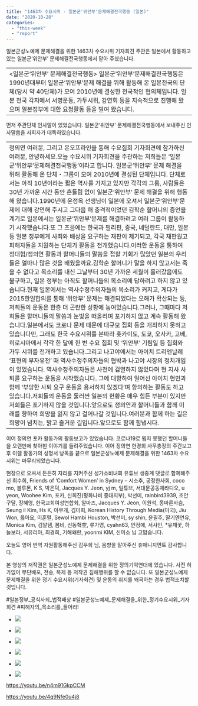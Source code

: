 ```yaml
---
title: "1463차 수요시위 - 일본군'위안부'문제해결전국행동 (일본)"
date: "2020-10-28"
categories: 
  - "this-week"
  - "report"
---
```


일본군성노예제 문제해결을 위한 1463차 수요시위 기자회견 주관은 일본에서 활동하고 있는 일본군‘위안부’ 문제해결전국행동에서 맡아 주셨습니다.

<table class=""><tbody><tr><td>&lt;일본군‘위안부’ 문제해결전국행동&gt; 일본군‘위안부’문제해결전국행동은 1990년대부터 일본군‘위안부’문제 해결을 위해 활동해 온 일본전국의 단체(당시 약 40단체)가 모여 2010년에 결성한 전국적인 협의체입니다. 일본 전국 각지에서 서명운동, 가두시위, 강연회 등을 지속적으로 진행해 왔으며 일본정부에 대한 요청활동 등을 벌여 왔습니다.</td></tr></tbody></table>

먼저 주관단체 인사말이 있었습니다. 일본군‘위안부’ 문제해결전국행동에서 보내주신 인사말씀을 사회자가 대독하였습니다.

<table class=""><tbody><tr><td>정의연 여러분, 그리고 온오프라인을 통해 수요집회 기자회견에 참가하신 여러분, 안녕하세요.오늘 수요시위 기자회견을 주관하는 저희들은 ‘일본군‘위안부’문제해결전국행동’이라고 합니다. 일본군‘위안부’ 문제 해결을 위해 활동해 온 단체・그룹이 모여 2010년에 결성된 단체입니다. 단체로서는 아직 10년이라는 짧은 역사를 가지고 있지만 각각의 그룹, 사람들은 30년 가까운 시간 동안 흔들림 없이 일본군‘위안부’ 문제 해결을 위해 행동해 왔습니다.1990년에 윤정옥 선생님이 일본에 오셔서 일본군‘위안부’문제에 대해 강연해 주시고 그다음 해 충격적이었던 김학순 할머니의 증언을 계기로 일본에서는 일본군‘위안부’문제를 해결하려고 여러 그룹이 활동하기 시작했습니다.또 그 즈음에는 한국과 필리핀, 중국, 네덜란드, 대만, 일본 등 일본 정부에게 사죄와 배상을 요구하는 재판이 제기되고, 각국 재판원고 피해자들을 지원하는 단체가 활동을 전개했습니다.이러한 운동을 통하여 정대협/정의연 활동과 할머니들의 말씀을 접할 기회가 많았던 일본의 우리들은 얼마나 많은 것을 배웠을까요.김학순 할머니가 말을 하지 않고서는 죽을 수 없다고 목소리를 내신 그날부터 30년 가까운 세월이 흘러갔음에도 불구하고, 일본 정부는 아직도 할머니들의 목소리에 답하려고 하지 않고 있습니다.현재 일본에서는 역사수정주의자들의 목소리가 커지고, 게다가 2015한일합의를 통해 ‘위안부’ 문제는 해결되었다는 오해가 확산되는 등, 저희들의 운동은 한층 더 곤란한 상황에 놓여있습니다.그러나, 그때마다 저희들은 할머니들의 말씀과 눈빛을 떠올리며 포기하지 않고 계속 활동해 왔습니다.일본에서도 코로나 문제 때문에 대규모 집회 등을 개최하지 못하고 있습니다만, 그래도 한국 수요시위를 본따라 홋카이도, 도쿄, 오사카, 고베, 히로시마에서 각각 한 달에 한 번 수요 집회 및 ‘위안부’ 기림일 등 집회와 가두 시위를 전개하고 있습니다.그리고 나고야에서는 아이치 트리엔날레 ‘표현의 부자유전’ 때 역사수정주의자들의 협박과 나고야 시장의 정치개입이 있었습니다. 역사수정주의자들은 사전에 검열하지 않았다며 현 지사 사퇴를 요구하는 운동을 시작했습니다. 그에 대항하여 일어선 아이치 현민과 함께 ‘부당한 사퇴 요구 운동을 용서하지 않겠다’며 항의하는 활동도 하고 있습니다.저희들의 운동을 둘러싼 일본의 현황은 매우 힘든 부분이 있지만 저희들은 포기하지 않을 것입니다.앞으로도 정의연과 할머니들과 함께 미래를 향하여 희망을 잃지 않고 걸어나갈 것입니다.여러분과 함께 하는 길은 희망이 넘치는, 밝고 즐거운 길입니다.앞으로도 함께 힘냅시다.</td></tr></tbody></table>

이어 정의연 포카 활동가의 활동보고가 있었습니다. 코로나19로 뵙지 못했던 할머니들을 오랜만에 찾아뵌 이야기를 들려주었습니다. 이어 정의연 한경희 사무총장의 주간보고 후 이렐 활동가의 성명서 낭독을 끝으로 일본군성노예제 문제해결을 위한 1463차 수요시위는 마무리되었습니다.

현장으로 오셔서 든든히 자리를 지켜주신 성가소비녀회 유튜브 생중계 댓글로 함께해주신 최수희, Friends of ‘Comfort Women’ in Sydney – 시소추, 공정한사회, coco mo, 블루몬, K S, 박은덕, Jacques Y. Jeon, yj m, 일튜브, 서대문공동체라디오, u yeon, Woohee Kim, 포카, 신희진(​평화나비 중대지부), 박선미, rainbird3939, 조안구달, 장혜영, 한국교회여성연합회, 알마즈, Jacques Y. Jeon, 이원석, 몽마른사슴, Seung il Kim, Hs K, 아무개, 김미희, Korean History Through Media(미국), Jiu Won, 옳아요, 이훈렬, Sewol Hambi Houston, 박선미, sy shin, 윤필주, 딸기엔연유, Monica Kim, 김알템, 봄비, 신동혁空, 류가영, cyahn63, 안정애, 서샤인, \*유채꽃, 하늘보라, 서유리아, 최경희, 기해왜란, yoonmi KIM, 신미소 님 고맙습니다.

오늘도 영어 번역 자원활동해주신 김우희 님, 음향을 맡아주신 휴매니지먼트 감사합니다.

​본 영상의 저작권은 일본군성노예제 문제해결을 위한 정의기억연대에 있습니다. 사전 허가없이 무단배포, 전송, 복제 등 저작귄 침해행위를 할 수 없습니다. 또 일본군성노예제 문제해결을 위한 정기 수요시위(기자회견) 및 운동의 취지를 왜곡하는 경우 법적조치할 것입니다.

​#일본정부\_공식사죄\_법적배상 #일본군성노예제\_문제해결을\_위한\_정기수요시위\_기자회견 #피해자의\_목소리를\_들어라!

- ![](https://womenandwar.net/kr/wp-content/uploads/2020/10/크기변환IMGP1220.jpg)
    
- ![](https://womenandwar.net/kr/wp-content/uploads/2020/10/크기변환IMGP1238.jpg)
    
- ![](https://womenandwar.net/kr/wp-content/uploads/2020/10/크기변환IMGP1270.jpg)
    
- ![](https://womenandwar.net/kr/wp-content/uploads/2020/10/크기변환IMGP1298.jpg)
    
- ![](https://womenandwar.net/kr/wp-content/uploads/2020/10/크기변환IMGP1349.jpg)
    
- ![](https://womenandwar.net/kr/wp-content/uploads/2020/10/크기변환IMGP1383.jpg)
    

https://youtu.be/n4m91GkpCCM

https://youtu.be/4q9Nfe0u4j8
